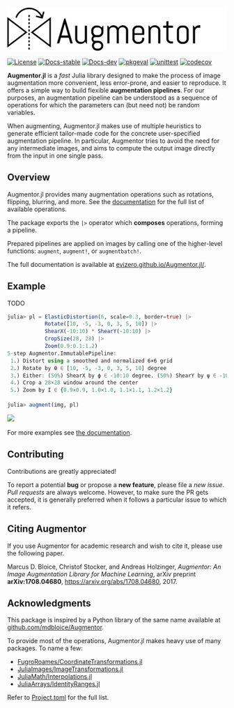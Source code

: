 [![Augmentor](https://raw.githubusercontent.com/JuliaML/FileStorage/master/Augmentor/readme/header.png)](https://evizero.github.io/Augmentor.jl/)

[![License][license-img]][license-url]
[![Docs-stable][docs-stable-img]][docs-stable-url]
[![Docs-dev][docs-dev-img]][docs-dev-url]
[![pkgeval][pkgeval-img]][pkgeval-url]
[![unittest][action-img]][action-url]
[![codecov][codecov-img]][codecov-url]

**Augmentor.jl** is a *fast* Julia library designed to make the process of
image augmentation more convenient, less error-prone, and easier to reproduce.
It offers a simple way to build flexible **augmentation pipelines**. For our
purposes, an augmentation pipeline can be understood as a sequence of
operations for which the parameters can (but need not) be random variables.

When augmenting, Augmentor.jl makes use of multiple heuristics to generate
efficient tailor-made code for the concrete user-specified augmentation
pipeline. In particular, Augmentor tries to avoid the need for any intermediate
images, and aims to compute the output image directly from the input in one
single pass.

## Overview

Augmentor.jl provides many augmentation operations such as rotations, flipping,
blurring, and more. See the
[documentation](https://evizero.github.io/Augmentor.jl/stable/operations/) for
the full list of available operations.

The package exports the `|>` operator which **composes** operations, forming a
pipeline.

Prepared pipelines are applied on images by calling one of the higher-level
functions: `augment`, `augment!`, or `augmentbatch!`.

The full documentation is available at
[evizero.github.io/Augmentor.jl/](https://evizero.github.io/Augmentor.jl/).

## Example

TODO

```julia
julia> pl = ElasticDistortion(6, scale=0.3, border=true) |>
            Rotate([10, -5, -3, 0, 3, 5, 10]) |>
            ShearX(-10:10) * ShearY(-10:10) |>
            CropSize(28, 28) |>
            Zoom(0.9:0.1:1.2)
5-step Augmentor.ImmutablePipeline:
 1.) Distort using a smoothed and normalized 6×6 grid
 2.) Rotate by θ ∈ [10, -5, -3, 0, 3, 5, 10] degree
 3.) Either: (50%) ShearX by ϕ ∈ -10:10 degree. (50%) ShearY by ψ ∈ -10:10 degree.
 4.) Crop a 28×28 window around the center
 5.) Zoom by I ∈ {0.9×0.9, 1.0×1.0, 1.1×1.1, 1.2×1.2}

julia> augment(img, pl)
```

![](https://evizero.github.io/Augmentor.jl/dev/mnist_preview.gif)

For more examples see [the documentation](TODO).

## Contributing

Contributions are greatly appreciated!

To report a potential **bug** or propose a **new feature**, please file a *new
issue*. *Pull requests* are always welcome. However, to make sure the PR gets
accepted, it is generally preferred when it follows a particular issue to which
it refers.

## Citing Augmentor

If you use Augmentor for academic research and wish to cite it, please use the
following paper.

Marcus D. Bloice, Christof Stocker, and Andreas Holzinger, *Augmentor: An Image
Augmentation Library for Machine Learning*, arXiv preprint **arXiv:1708.04680**,
<https://arxiv.org/abs/1708.04680>, 2017.

## Acknowledgments

This package is inspired by a Python library of the same name available at
[github.com/mdbloice/Augmentor](https://github.com/mdbloice/Augmentor).

To provide most of the operations, Augmentor.jl makes heavy use of many
packages. To name a few:

- [FugroRoames/CoordinateTransformations.jl](https://github.com/FugroRoames/CoordinateTransformations.jl)
- [JuliaImages/ImageTransformations.jl](https://github.com/JuliaImages/ImageTransformations.jl)
- [JuliaMath/Interpolations.jl](https://github.com/JuliaMath/Interpolations.jl)
- [JuliaArrays/IdentityRanges.jl](https://github.com/JuliaArrays/IdentityRanges.jl)

Refer to [Project.toml](Project.toml) for the full list.


[license-img]: https://img.shields.io/badge/license-MIT-brightgreen.svg?style=flat
[license-url]: LICENSE.md
[pkgeval-img]: https://juliaci.github.io/NanosoldierReports/pkgeval_badges/A/Augmentor.svg
[pkgeval-url]: https://juliaci.github.io/NanosoldierReports/pkgeval_badges/report.html
[action-img]: https://github.com/Evizero/Augmentor.jl/workflows/Unit%20test/badge.svg
[action-url]: https://github.com/Evizero/Augmentor.jl/actions
[codecov-img]: https://codecov.io/github/Evizero/Augmentor.jl/coverage.svg?branch=master
[codecov-url]: https://codecov.io/github/Evizero/Augmentor.jl?branch=master
[docs-stable-img]: https://img.shields.io/badge/docs-stable-blue.svg
[docs-stable-url]: https://Evizero.github.io/Augmentor.jl/stable
[docs-dev-img]: https://img.shields.io/badge/docs-dev-blue.svg
[docs-dev-url]: https://Evizero.github.io/Augmentor.jl/dev
